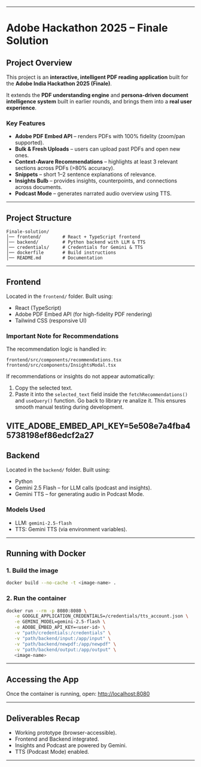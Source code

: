 
---

# Adobe Hackathon 2025 – Finale Solution

## Project Overview

This project is an **interactive, intelligent PDF reading application** built for the **Adobe India Hackathon 2025 (Finale)**.

It extends the **PDF understanding engine** and **persona-driven document intelligence system** built in earlier rounds, and brings them into a **real user experience**.

### Key Features

* **Adobe PDF Embed API** – renders PDFs with 100% fidelity (zoom/pan supported).
* **Bulk & Fresh Uploads** – users can upload past PDFs and open new ones.
* **Context-Aware Recommendations** – highlights at least 3 relevant sections across PDFs (>80% accuracy).
* **Snippets** – short 1–2 sentence explanations of relevance.
* **Insights Bulb** – provides insights, counterpoints, and connections across documents.
* **Podcast Mode** – generates narrated audio overview using TTS.

---

## Project Structure

```
Finale-solution/
│── frontend/        # React + TypeScript frontend
│── backend/         # Python backend with LLM & TTS
│── credentials/     # Credentials for Gemini & TTS
│── dockerfile       # Build instructions
│── README.md        # Documentation
```

---

## Frontend

Located in the `frontend/` folder. Built using:

* React (TypeScript)
* Adobe PDF Embed API (for high-fidelity PDF rendering)
* Tailwind CSS (responsive UI)

### Important Note for Recommendations

The recommendation logic is handled in:

```
frontend/src/components/recommendations.tsx
frontend/src/components/InsightsModal.tsx
```

If recommendations or insights do not appear automatically:

1. Copy the selected text.
2. Paste it into the `selected_text` field inside the `fetchRecommendations()` and `useQuery()` function.
Go back to library re analize it.
This ensures smooth manual testing during development.

VITE_ADOBE_EMBED_API_KEY=5e508e7a4fba45738198ef86edcf2a27
---

## Backend

Located in the `backend/` folder. Built using:

* Python
* Gemini 2.5 Flash – for LLM calls (podcast and  insights).
* Gemini TTS – for generating audio in Podcast Mode.

### Models Used

* LLM: `gemini-2.5-flash`
* TTS: Gemini TTS (via environment variables).

---

## Running with Docker

### 1. Build the image

```bash
docker build --no-cache -t <image-name> .
```

### 2. Run the container

```bash
docker run --rm -p 8080:8080 \
   -e GOOGLE_APPLICATION_CREDENTIALS=/credentials/tts_account.json \
   -e GEMINI_MODEL=gemini-2.5-flash \
   -e ADOBE_EMBED_API_KEY=<user-id> \
   -v "path/credentials:/credentials" \
   -v "path/backend/input:/app/input" \
   -v "path/backend/newpdf:/app/newpdf" \
   -v "path/backend/output:/app/output" \
   <image-name>
```

---

## Accessing the App

Once the container is running, open:
[http://localhost:8080](http://localhost:8080)

---

## Deliverables Recap

* Working prototype (browser-accessible).
* Frontend and Backend integrated.
* Insights and Podcast are powered by Gemini.
* TTS (Podcast Mode) enabled.

---


